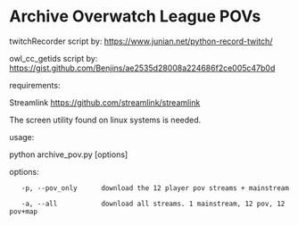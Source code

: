 # Archive Overwatch League POVs

twitchRecorder script by: https://www.junian.net/python-record-twitch/

owl_cc_getids script by: https://gist.github.com/Benjins/ae2535d28008a224686f2ce005c47b0d


requirements:

Streamlink https://github.com/streamlink/streamlink

The screen utility found on linux systems is needed.


usage:

python archive_pov.py [options]

   options:
   
       -p, --pov_only      download the 12 player pov streams + mainstream
       
       -a, --all           download all streams. 1 mainstream, 12 pov, 12 pov+map
